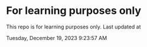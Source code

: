 # For learning purposes only
This repo is for learning purposes only.
Last updated at

Tuesday, December 19, 2023 9:23:57 AM

